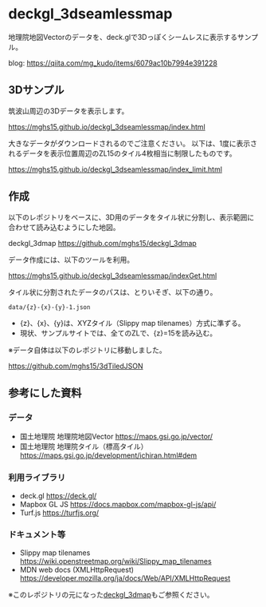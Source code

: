 # deckgl_3dseamlessmap
地理院地図Vectorのデータを、deck.glで3Dっぽくシームレスに表示するサンプル。

blog: https://qiita.com/mg_kudo/items/6079ac10b7994e391228

## 3Dサンプル
筑波山周辺の3Dデータを表示します。

https://mghs15.github.io/deckgl_3dseamlessmap/index.html

大きなデータがダウンロードされるのでご注意ください。
以下は、1度に表示されるデータを表示位置周辺のZL15のタイル4枚相当に制限したものです。

https://mghs15.github.io/deckgl_3dseamlessmap/index_limit.html


## 作成
以下のレポジトリをベースに、3D用のデータをタイル状に分割し、表示範囲に合わせて読み込むようにした地図。

deckgl_3dmap
https://github.com/mghs15/deckgl_3dmap

データ作成には、以下のツールを利用。

https://mghs15.github.io/deckgl_3dseamlessmap/indexGet.html

タイル状に分割されたデータのパスは、とりいそぎ、以下の通り。

```data/{z}-{x}-{y}-1.json```

* {z}、{x}、{y}は、XYZタイル（Slippy map tilenames）方式に準ずる。
* 現状、サンプルサイトでは、全てのZLで、{z}=15を読み込む。


※データ自体は以下のレポジトリに移動しました。

https://github.com/mghs15/3dTiledJSON


## 参考にした資料
### データ
* 国土地理院 地理院地図Vector https://maps.gsi.go.jp/vector/
* 国土地理院 地理院タイル（標高タイル） https://maps.gsi.go.jp/development/ichiran.html#dem

### 利用ライブラリ
* deck.gl https://deck.gl/
* Mapbox GL JS https://docs.mapbox.com/mapbox-gl-js/api/
* Turf.js https://turfjs.org/

### ドキュメント等
* Slippy map tilenames https://wiki.openstreetmap.org/wiki/Slippy_map_tilenames
* MDN web docs (XMLHttpRequest) https://developer.mozilla.org/ja/docs/Web/API/XMLHttpRequest

※このレポジトリの元になった[deckgl_3dmap](https://github.com/mghs15/deckgl_3dmap)もご参照ください。
